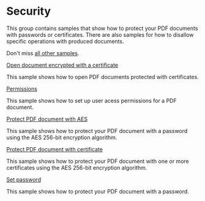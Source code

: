 # Security
This group contains samples that show how to protect your PDF documents with passwords or certificates. There are also samples for how to disallow specific operations with produced documents.

Don't miss [all other samples](/Samples).

[Open document encrypted with a certificate](/Samples/Security/OpenCertificateProtectedDocument)

This sample shows how to open PDF documents protected with certificates.

[Permissions](/Samples/Security/Permissions)

This sample shows how to set up user acess permissions for a PDF document.

[Protect PDF document with AES](/Samples/Security/ProtectDocumentWithAes)

This sample shows how to protect your PDF document with a password using the AES 256-bit encryption algorithm.

[Protect PDF document with certificate](/Samples/Security/ProtectDocumentWithCertificate)

This sample shows how to protect your PDF document with one or more certificates using the AES 256-bit encryption algorithm.

[Set password](/Samples/Security/SetPassword)

This sample shows how to protect your PDF document with a password.
